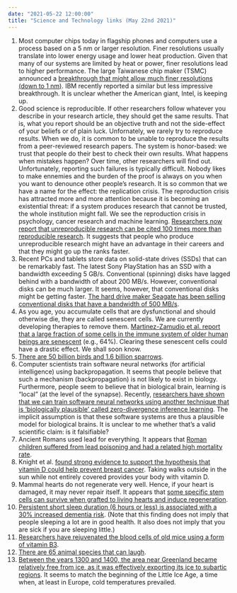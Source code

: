 ```yaml
---
date: "2021-05-22 12:00:00"
title: "Science and Technology links (May 22nd 2021)"
---
```




1. Most computer chips today in flagship phones and computers use a process based on a 5 nm or larger resolution. Finer resolutions usually translate into lower energy usage and lower heat production. Given that many of our systems are limited by heat or power, finer resolutions lead to higher performance. The large Taiwanese chip maker (TSMC) announced a [breakthrough that might allow much finer resolutions (down to 1 nm)](https://www.nature.com/articles/s41586-021-03472-9). IBM recently reported a similar but less impressive breakthrough. It is unclear whether the American giant, Intel, is keeping up.
1. Good science is reproducible. If other researchers follow whatever you describe in your research article, they should get the same results. That is, what you report should be an objective truth and not the side-effect of your beliefs or of plain luck. Unfornately, we rarely try to reproduce results. When we do, it is common to be unable to reproduce the results from a peer-reviewed research papers. The system is honor-based: we trust that people do their best to check their own results. What happens when mistakes happen? Over time, other researchers will find out. Unfortunately, reporting such failures is typically difficult. Nobody likes to make ennemies and the burden of the proof is always on you when you want to denounce other people&rsquo;s research. It is so common that we have a name for the effect: the replication crisis. The reproduction crisis has attracted more and more attention because it is becoming an existential threat: if a system produces research that cannot be trusted, the whole institution might fall. We see the reproduction crisis in psychology, cancer research and machine learning. [Researchers now report that unreproducible research can be cited 100 times more than reproducible research](https://advances.sciencemag.org/lookup/doi/10.1126/sciadv.abd1705). It suggests that people who produce unreproducible research might have an advantage in their careers and that they might go up the ranks faster.
1. Recent PCs and tablets store data on solid-state drives (SSDs) that can be remarkably fast. The latest Sony PlayStation has an SSD with a bandwidth exceeding 5 GB/s. Conventional (spinning) disks have lagged behind with a bandwidth of about 200 MB/s. However, conventional disks can be much larger. It seems, however, that conventional disks might be getting faster. [The hard drive maker Seagate has been selling conventional disks that have a bandwidth of 500 MB/s](https://arstechnica.com/gadgets/2021/05/seagates-new-mach-2-is-the-worlds-fastest-conventional-hard-drive/).
1. As you age, you accumulate cells that are dysfunctional and should otherwise die, they are called senescent cells. We are currently developing therapies to remove them. [Martinez-Zamudio et al. report that a large fraction of some cells in the immune system of older human beings are senescent](https://doi.org/10.1111/acel.13344) (e.g., 64%). Clearing these senescent cells could have a drastic effect. We shall soon know.
1. [There are 50 billion birds and 1.6 billion sparrows](https://www.bbc.com/news/science-environment-57150571).
1. Computer scientists train software neural networks (for artificial intelligence) using backpropagation. It seems that people believe that such a mechanism (backpropagation) is not likely to exist in biology. Furthermore, people seem to believe that in biological brain, learning is &ldquo;local&rdquo; (at the level of the synapse). Recently, [researchers have shown that we can train software neural networks using another technique that is &lsquo;biologically plausible&rsquo; called zero-divergence inference learning](http://www.cs.ox.ac.uk/publications/publication14261-abstract.html). The implicit assumption is that these software systems are thus a plausible model for biological brains. It is unclear to me whether that&rsquo;s a valid scientific claim: is it falsifiable?
1. Ancient Romans used lead for everything. It appears that [Roman children suffered from lead poisoning and had a related high mortality rate](https://onlinelibrary.wiley.com/doi/10.1002/oa.3001).
1. Knight et al. [found strong evidence to support the hypothesis that vitamin D could help prevent breast cancer](https://pubmed.ncbi.nlm.nih.gov/17372236/). Taking walks outside in the sun while not entirely covered provides your body with vitamin D.
1. Mammal hearts do not regenerate very well. Hence, if your heart is damaged, it may never repair itself. It appears that [some specific stem cells can survive when grafted to living hearts and induce regeneration](https://www.ahajournals.org/doi/10.1161/CIRCULATIONAHA.120.049497).
1. [Persistent short sleep duration (6 hours or less) is associated with a 30% increased dementia risk](https://www.nature.com/articles/s41467-021-22354-2). (Note that this finding does not imply that people sleeping a lot are in good health. It also does not imply that you are sick if you are sleeping little.)
1. [Researchers have rejuvenated the blood cells of old mice using a form of vitamin B3](https://doi.org/10.1038/s41467-021-22863-0).
1. [There are 65 animal species that can laugh](https://arstechnica.com/science/2021/05/from-apes-to-birds-there-are-65-animal-species-that-laugh/).
1. [Between the years 1300 and 1400, the area near Greenland became relatively free from ice, as it was effectively exporting its ice to subartic regions](https://advances.sciencemag.org/content/advances/6/38/eaba4320.full.pdf). It seems to match the beginning of the Little Ice Age, a time when, at least in Europe, cold temperatures prevailed.


